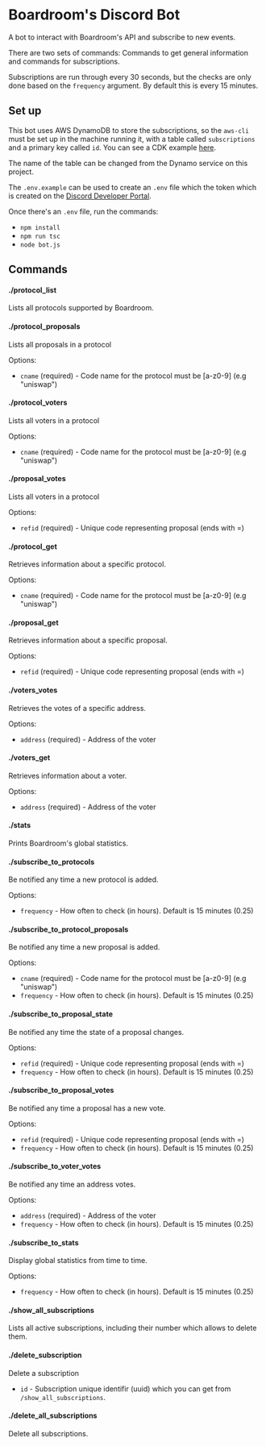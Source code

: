 # Boardroom's Discord Bot

A bot to interact with Boardroom's API and subscribe to new events.

There are two sets of commands: Commands to get general information and commands for subscriptions.

Subscriptions are run through every 30 seconds, but the checks are only done based on the `frequency` argument. By default this is every 15 minutes.

## Set up

This bot uses AWS DynamoDB to store the subscriptions, so the `aws-cli` must be set up in the machine running it, with a table called `subscriptions` and a primary key called `id`. You can see a CDK example [here](https://github.com/Zerquix18/boardroom-bot-cdk/blob/master/lib/boardroom-stack-stack.ts#L28).

The name of the table can be changed from the Dynamo service on this project.

The `.env.example` can be used to create an `.env` file which the token which is created on the [Discord Developer Portal](https://discord.com/developers/applications).

Once there's an `.env` file, run the commands:
- `npm install`
- `npm run tsc`
- `node bot.js`

## Commands

#### ./protocol_list
Lists all protocols supported by Boardroom.

#### ./protocol_proposals
Lists all proposals in a protocol

Options:
* `cname` (required) - Code name for the protocol must be [a-z0-9] (e.g "uniswap")

#### ./protocol_voters
Lists all voters in a protocol

Options:
* `cname` (required) - Code name for the protocol must be [a-z0-9] (e.g "uniswap")

#### ./proposal_votes
Lists all voters in a protocol

Options:
* `refid` (required) - Unique code representing proposal (ends with =)

#### ./protocol_get
Retrieves information about a specific protocol.

Options:
* `cname` (required) - Code name for the protocol must be [a-z0-9] (e.g "uniswap")

#### ./proposal_get
Retrieves information about a specific proposal.

Options:
* `refid` (required) - Unique code representing proposal (ends with =)

#### ./voters_votes
Retrieves the votes of a specific address.

Options:
* `address` (required) - Address of the voter

#### ./voters_get
Retrieves information about a voter.

Options:
* `address` (required) - Address of the voter

#### ./stats
Prints Boardroom's global statistics.

#### ./subscribe_to_protocols
Be notified any time a new protocol is added.

Options:
* `frequency` - How often to check (in hours). Default is 15 minutes (0.25)

#### ./subscribe_to_protocol_proposals
Be notified any time a new proposal is added.

Options:
* `cname` (required) - Code name for the protocol must be [a-z0-9] (e.g "uniswap")
* `frequency` - How often to check (in hours). Default is 15 minutes (0.25)

#### ./subscribe_to_proposal_state
Be notified any time the state of a proposal changes.

Options:
* `refid` (required) - Unique code representing proposal (ends with =)
* `frequency` - How often to check (in hours). Default is 15 minutes (0.25)

#### ./subscribe_to_proposal_votes
Be notified any time a proposal has a new vote.

Options:
* `refid` (required) - Unique code representing proposal (ends with =)
* `frequency` - How often to check (in hours). Default is 15 minutes (0.25)

#### ./subscribe_to_voter_votes
Be notified any time an address votes.

Options:
* `address` (required) - Address of the voter
* `frequency` - How often to check (in hours). Default is 15 minutes (0.25)

#### ./subscribe_to_stats
Display global statistics from time to time.

Options:
* `frequency` - How often to check (in hours). Default is 15 minutes (0.25)

#### ./show_all_subscriptions
Lists all active subscriptions, including their number which allows to delete them.

#### ./delete_subscription
Delete a subscription

* `id` - Subscription unique identifir (uuid) which you can get from `/show_all_subscriptions`.

#### ./delete_all_subscriptions
Delete all subscriptions.
